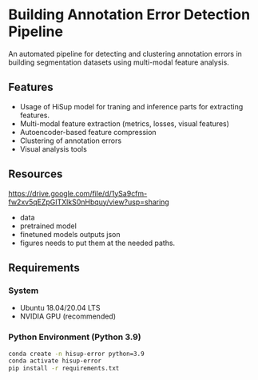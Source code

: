 # Building Annotation Error Detection Pipeline

An automated pipeline for detecting and clustering annotation errors in building segmentation datasets using multi-modal feature analysis.

## Features
- Usage of HiSup model for traning and inference parts for extracting features.
- Multi-modal feature extraction (metrics, losses, visual features)
- Autoencoder-based feature compression
- Clustering of annotation errors
- Visual analysis tools

## Resources
https://drive.google.com/file/d/1ySa9cfm-fw2xv5qEZpGITXlkS0nHbquy/view?usp=sharing
- data
- pretrained model
- finetuned models outputs json
- figures
needs to put them at the needed paths.

## Requirements

### System
- Ubuntu 18.04/20.04 LTS
- NVIDIA GPU (recommended)

### Python Environment (Python 3.9)
```bash
conda create -n hisup-error python=3.9
conda activate hisup-error
pip install -r requirements.txt


